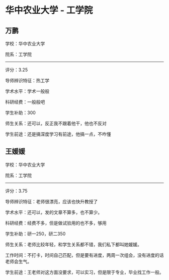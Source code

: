# 华中农业大学 - 工学院

## 万鹏

学校：华中农业大学

院系：工学院

* * *

评分：3.25

导师辨识特征：热工学

学术水平：学术一般般

科研经费：一般般吧

学生补助：300

师生关系：还可以，反正我不跟着他干，他也不反对

学生前途：还是搞深度学习有前途，他搞一点，不咋懂

## 王媛媛

学校：华中农业大学

院系：工学院

* * *

评分：3.75

导师辨识特征：老师很漂亮，应该也快升教授了

学术水平：还可以，发的文章不算多，也不算少。

科研经费：经费不多，但是做试验用的也不多，够用

学生补助：研一250，研二350

师生关系：老师比较年轻，和学生关系都不错，我们私下都叫她媛媛。

工作时间：不打卡，时间自己匹配，但是要有进度，两周一次组会，没有进度的话老师会生气。

学生前途：王老师对这方面没要求，可以实习，但是限于专业，毕业找工作一般。